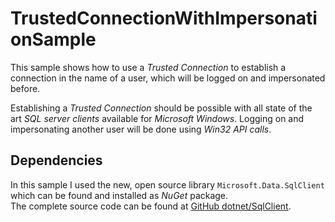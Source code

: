 ﻿# TrustedConnectionWithImpersonationSample

This sample shows how to use a *Trusted Connection* to establish a connection in the name of a user, which will be logged on and impersonated before.

Establishing a *Trusted Connection* should be possible with all state of the art *SQL server clients* available for *Microsoft Windows*.
Logging on and impersonating another user will be done using *Win32 API calls*.

## Dependencies

In this sample I used the new, open source library `Microsoft.Data.SqlClient` which can be found and installed as *NuGet* package.  
The complete source code can be found at [GitHub dotnet/SqlClient](https://github.com/dotnet/SqlClient).
